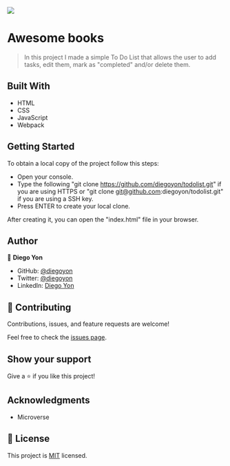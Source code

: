 ![](https://img.shields.io/badge/Microverse-blueviolet)

# Awesome books

> In this project I made a simple To Do List that allows the user to add tasks, edit them, mark as "completed" and/or delete them.

## Built With

- HTML
- CSS
- JavaScript
- Webpack

## Getting Started

To obtain a local copy of the project follow this steps:

- Open your console.
- Type the following "git clone https://github.com/diegoyon/todolist.git" if you are using HTTPS or "git clone git@github.com:diegoyon/todolist.git" if you are using a SSH key.
- Press ENTER to create your local clone.

After creating it, you can open the "index.html" file in your browser.

## Author

👤 **Diego Yon**

- GitHub: [@diegoyon](https://github.com/diegoyon)
- Twitter: [@diegoyon](https://twitter.com/diegoyon)
- LinkedIn: [Diego Yon](https://www.linkedin.com/in/diego-yon-9311aa41/)

## 🤝 Contributing

Contributions, issues, and feature requests are welcome!

Feel free to check the [issues page](../../issues/).

## Show your support

Give a ⭐️ if you like this project!

## Acknowledgments

- Microverse

## 📝 License

This project is [MIT](./MIT.md) licensed.
